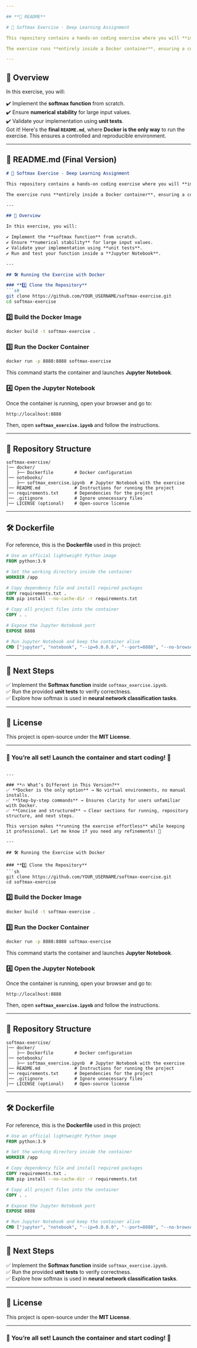 ```yaml
---

## **📌 README**

# 🚀 Softmax Exercise - Deep Learning Assignment

This repository contains a hands-on coding exercise where you will **implement the Softmax function** in Python. This function is a crucial component in neural networks for multi-class classification.

The exercise runs **entirely inside a Docker container**, ensuring a consistent execution environment.

---
```


## 📖 Overview

In this exercise, you will:

✔️ Implement the **softmax function** from scratch.  
✔️ Ensure **numerical stability** for large input values.  
✔️ Validate your implementation using **unit tests**.  
Got it! Here's the **final `README.md`**, where **Docker is the only way** to run the exercise. This ensures a controlled and reproducible environment.

---

## **📌 README.md (Final Version)**
```md
# 🚀 Softmax Exercise - Deep Learning Assignment

This repository contains a hands-on coding exercise where you will **implement the Softmax function** in Python. This function is a crucial component in neural networks for multi-class classification.

The exercise runs **entirely inside a Docker container**, ensuring a consistent execution environment.

---

## 📖 Overview

In this exercise, you will:

✔️ Implement the **softmax function** from scratch.  
✔️ Ensure **numerical stability** for large input values.  
✔️ Validate your implementation using **unit tests**.  
✔️ Run and test your function inside a **Jupyter Notebook**.  

---

## 🛠️ Running the Exercise with Docker

### **1️⃣ Clone the Repository**
```sh
git clone https://github.com/YOUR_USERNAME/softmax-exercise.git
cd softmax-exercise
```

### **2️⃣ Build the Docker Image**
```sh
docker build -t softmax-exercise .
```

### **3️⃣ Run the Docker Container**
```sh
docker run -p 8888:8888 softmax-exercise
```
This command starts the container and launches **Jupyter Notebook**.

### **4️⃣ Open the Jupyter Notebook**
Once the container is running, open your browser and go to:
```
http://localhost:8888
```
Then, open **`softmax_exercise.ipynb`** and follow the instructions.

---

## **📂 Repository Structure**
```
softmax-exercise/
│── docker/
│   ├── Dockerfile        # Docker configuration
│── notebooks/
│   ├── softmax_exercise.ipynb  # Jupyter Notebook with the exercise
│── README.md             # Instructions for running the project
│── requirements.txt      # Dependencies for the project
│── .gitignore            # Ignore unnecessary files
│── LICENSE (optional)    # Open-source license
```

---

## 🛠️ Dockerfile

For reference, this is the **Dockerfile** used in this project:

```dockerfile
# Use an official lightweight Python image
FROM python:3.9

# Set the working directory inside the container
WORKDIR /app

# Copy dependency file and install required packages
COPY requirements.txt .
RUN pip install --no-cache-dir -r requirements.txt

# Copy all project files into the container
COPY . .

# Expose the Jupyter Notebook port
EXPOSE 8888

# Run Jupyter Notebook and keep the container alive
CMD ["jupyter", "notebook", "--ip=0.0.0.0", "--port=8888", "--no-browser", "--allow-root", "--NotebookApp.token=''", "--NotebookApp.notebook_dir=/app"]
```

---

## 🎯 Next Steps
✅ Implement the **Softmax function** inside `softmax_exercise.ipynb`.  
✅ Run the provided **unit tests** to verify correctness.  
✅ Explore how softmax is used in **neural network classification tasks**.  

---

## 📜 License
This project is open-source under the **MIT License**.

---

### 🎉 You’re all set! Launch the container and start coding! 🚀
```

---

### **🔥 What’s Different in This Version?**
✅ **Docker is the only option** → No virtual environments, no manual installs.  
✅ **Step-by-step commands** → Ensures clarity for users unfamiliar with Docker.  
✅ **Concise and structured** → Clear sections for running, repository structure, and next steps.  

This version makes **running the exercise effortless** while keeping it professional. Let me know if you need any refinements! 🚀

---

## 🛠️ Running the Exercise with Docker

### **1️⃣ Clone the Repository**
```sh
git clone https://github.com/YOUR_USERNAME/softmax-exercise.git
cd softmax-exercise
```

### **2️⃣ Build the Docker Image**
```sh
docker build -t softmax-exercise .
```

### **3️⃣ Run the Docker Container**
```sh
docker run -p 8888:8888 softmax-exercise
```
This command starts the container and launches **Jupyter Notebook**.

### **4️⃣ Open the Jupyter Notebook**
Once the container is running, open your browser and go to:
```
http://localhost:8888
```
Then, open **`softmax_exercise.ipynb`** and follow the instructions.

---

## **📂 Repository Structure**
```
softmax-exercise/
│── docker/
│   ├── Dockerfile        # Docker configuration
│── notebooks/
│   ├── softmax_exercise.ipynb  # Jupyter Notebook with the exercise
│── README.md             # Instructions for running the project
│── requirements.txt      # Dependencies for the project
│── .gitignore            # Ignore unnecessary files
│── LICENSE (optional)    # Open-source license
```

---

## 🛠️ Dockerfile

For reference, this is the **Dockerfile** used in this project:

```dockerfile
# Use an official lightweight Python image
FROM python:3.9

# Set the working directory inside the container
WORKDIR /app

# Copy dependency file and install required packages
COPY requirements.txt .
RUN pip install --no-cache-dir -r requirements.txt

# Copy all project files into the container
COPY . .

# Expose the Jupyter Notebook port
EXPOSE 8888

# Run Jupyter Notebook and keep the container alive
CMD ["jupyter", "notebook", "--ip=0.0.0.0", "--port=8888", "--no-browser", "--allow-root", "--NotebookApp.token=''", "--NotebookApp.notebook_dir=/app"]
```

---

## 🎯 Next Steps
✅ Implement the **Softmax function** inside `softmax_exercise.ipynb`.  
✅ Run the provided **unit tests** to verify correctness.  
✅ Explore how softmax is used in **neural network classification tasks**.  

---

## 📜 License
This project is open-source under the **MIT License**.

---

### 🎉 You’re all set! Launch the container and start coding! 🚀
```

